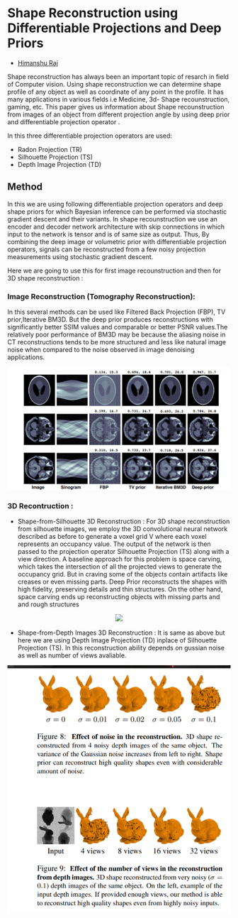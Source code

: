 # Shape Reconstruction using Differentiable Projections and Deep Priors

- [Himanshu Raj](https://github.com/himanshuraj001)

Shape reconstruction has always been an important topic of resarch in field of Computer vision. Using shape reconstruction we can determine  shape profile of any object as well as coordinate of any point in the profile. It has many applications in various fields i.e Medicine, 3d- Shape recounstruction, gaming, etc. This paper gives us information about Shape recounstruction from images of an object from different projection angle by using deep prior and differentiable projection operator .


In this three differentiable projection operators are used:
* Radon Projection (TR)
* Silhouette Projection (TS)
* Depth Image Projection (TD)

## Method

In this we are using following differentiable projection operators and deep shape priors for which Bayesian inference can be performed via stochastic gradient descent and their variants. In shape recounstruction we use an encoder and decoder network architecture with skip connections in which input to the network is tensor and is of same size as output. Thus, By combining the deep image or volumetric prior with differentiable projection operators, signals can be reconstructed from a few noisy projection measurements using stochastic gradient descent.

Here we are going to use this for first image recounstruction and then for 3D shape reconstruction :

### Image Reconstruction (Tomography Reconstruction):
In this several methods can be  used like  Filtered Back Projection (FBP), TV prior,Iterative BM3D. But the deep prior produces reconstructions with significantly better SSIM values and comparable or better PSNR values.The relatively poor performance of BM3D may be because the aliasing noise in CT reconstructions tends to be more structured and less like natural image noise when compared to the noise observed in image denoising applications. 

<p align = "center">
<img src="https://github.com/himanshuraj001/demo/blob/master/Untitled%201.png"/>
</p>

### 3D Recontruction :
* Shape-from-Silhouette 3D Reconstruction : For 3D shape reconstruction from silhouette images, we employ the 3D convolutional neural network described as before to generate a voxel grid V where each voxel represents an occupancy value. The output of the network
is then passed to the projection operator Silhouette Projection (TS) along with a view direction. A baseline approach for this problem is space carving, which takes the intersection of all the projected views to generate the occupancy grid. But in craving some of the objects contain artifacts like creases or even missing parts. Deep Prior reconstructs the shapes with high fidelity, preserving details and thin structures. On the other hand, space carving ends up reconstructing objects with missing parts and and rough structures


<p align = "center">
<img src="https://github.com/himanshuraj001/numerical_method-project-c-/blob/master/Untitled.png" />
</p>

* Shape-from-Depth Images 3D Reconstruction : It is same as above but here we are using Depth Image Projection (TD) inplace of Silhouette Projection (TS). In this reconstruction ability depends on gussian noise as well as number of views avaliable.

<p align = "center">
<img src="https://github.com/himanshuraj001/demo/blob/master/Untitled.png" />
</p>





